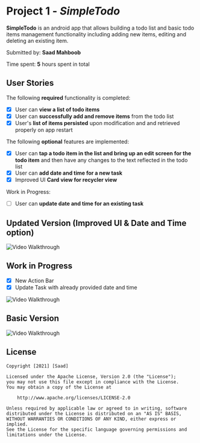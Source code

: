 # Project 1 - *SimpleTodo*

**SimpleTodo** is an android app that allows building a todo list and basic todo items management functionality including adding new items, editing and deleting an existing item.

Submitted by: **Saad Mahboob**

Time spent: **5** hours spent in total

## User Stories

The following **required** functionality is completed:

* [x] User can **view a list of todo items**
* [x] User can **successfully add and remove items** from the todo list
* [x] User's **list of items persisted** upon modification and and retrieved properly on app restart

The following **optional** features are implemented:

* [x] User can **tap a todo item in the list and bring up an edit screen for the todo item** and then have any changes to the text reflected in the todo list
* [x] User can **add date and time for a new task**
* [x] Improved UI **Card view for recycler view**

Work in Progress:
* [ ] User can **update date and time for an existing task**


## Updated Version (Improved UI & Date and Time option)
<img src='http://g.recordit.co/h5r12e57ON.gif' title='Video Walkthrough' width='' alt='Video Walkthrough' />

## Work in Progress 
* [x] New Action Bar
* [x] Update Task with already provided date and time
<img src='http://g.recordit.co/IlkzpDlCD1.gif' title='Video Walkthrough' width='' alt='Video Walkthrough' />

## Basic Version
<img src='http://g.recordit.co/YxuPktMMMz.gif' title='Video Walkthrough' width='' alt='Video Walkthrough' />


## License

    Copyright [2021] [Saad]

    Licensed under the Apache License, Version 2.0 (the "License");
    you may not use this file except in compliance with the License.
    You may obtain a copy of the License at

        http://www.apache.org/licenses/LICENSE-2.0

    Unless required by applicable law or agreed to in writing, software
    distributed under the License is distributed on an "AS IS" BASIS,
    WITHOUT WARRANTIES OR CONDITIONS OF ANY KIND, either express or implied.
    See the License for the specific language governing permissions and
    limitations under the License.
